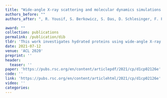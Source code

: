 ```yaml
---
title: "Wide-angle X-ray scattering and molecular dynamics simulations of supercooled protein hydration water"
authors_before: ""
authors_after: ", R. Yousif, S. Berkowicz, S. Das, D. Schlesinger, F. Perakis"

award: ""
collection: publications
permalink: /publication/dib
tldr: 'This work investigates hydrated proteins using wide-angle X-ray scattering and molecular dynamics simulations.'
date: 2021-07-12
venue: 'ACL 2020'
preprint: ''
header: 
  teaser: ''
paper: 'https://pubs.rsc.org/en/content/articlepdf/2021/cp/d1cp02126e'
code: '' 
link: 'https://pubs.rsc.org/en/content/articlehtml/2021/cp/d1cp02126e'
video: ''
categories:
---
```

